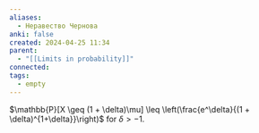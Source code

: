 ```yaml
---
aliases:
  - Неравество Чернова
anki: false
created: 2024-04-25 11:34
parent:
  - "[[Limits in probability]]"
connected: 
tags:
  - empty
---
```


$\mathbb{P}[X \geq (1 + \delta)\mu] \leq \left(\frac{e^\delta}{(1 + \delta)^{1+\delta}}\right)$ for $\delta > -1$.